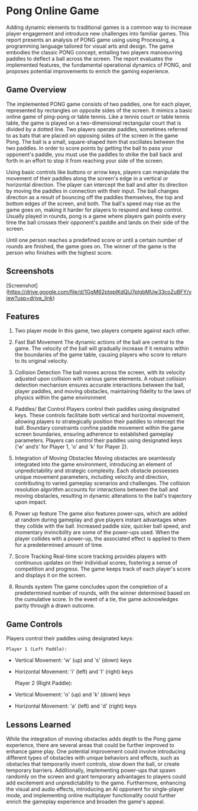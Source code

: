 
# Pong Online Game

Adding dynamic elements to traditional games is a common way to increase player engagement and introduce new challenges into familiar games. This report presents an analysis of PONG game using using Processing, a programming language tailored for visual arts and design. The game embodies the classic PONG concept, entailing two players manoeuvring paddles to deflect a ball across the screen. The report evaluates the implemented features, the fundamental operational dynamics of PONG, and proposes potential improvements to enrich the gaming experience. 




## Game Overview
The implemented PONG game consists of two paddles, one for each player, represented by rectangles on opposite sides of the screen. It mimics a basic online game of ping-pong or table tennis. Like a tennis court or table tennis table, the game is played on a two-dimensional rectangular court that is divided by a dotted line. Two players operate paddles, sometimes referred to as bats that are placed on opposing sides of the screen in the game Pong. The ball is a small, square-shaped item that oscillates between the two paddles. In order to score points by getting the ball to pass your opponent's paddle, you must use the paddles to strike the ball back and forth in an effort to stop it from reaching your side of the screen.

Using basic controls like buttons or arrow keys, players can manipulate the movement of their paddles along the screen's edge in a vertical or horizontal direction. The player can intercept the ball and alter its direction by moving the paddles in connection with their input. The ball changes direction as a result of bouncing off the paddles themselves, the top and bottom edges of the screen, and both. The ball's speed may rise as the game goes on, making it harder for players to respond and keep control. Usually played in rounds, pong is a game where players gain points every time the ball crosses their opponent's paddle and lands on their side of the screen.

Until one person reaches a predefined score or until a certain number of rounds are finished, the game goes on. The winner of the game is the person who finishes with the highest score.



## Screenshots

[Screenshot] (https://drive.google.com/file/d/1GgM62ptqpIKdQIJ7plgbMUw33coZuBFY/view?usp=drive_link)


## Features
1. Two player mode
In this game, two players compete against each other.

2. Fast Ball Movement
The dynamic actions of the ball are central to the game. The velocity of the ball will gradually increase if it remains within the boundaries of the game table, causing players who score to return to its original velocity. 

3. Collision Detection
The ball moves across the screen, with its velocity adjusted upon collision with various game elements. A robust collision detection mechanism ensures accurate interactions between the ball, player paddles, and moving obstacles, maintaining fidelity to the laws of physics within the game environment

4. Paddles/ Bat Control
Players control their paddles using designated keys. These controls facilitate both vertical and horizontal movement, allowing players to strategically position their paddles to intercept the ball. Boundary constraints confine paddle movement within the game screen boundaries, ensuring adherence to established gameplay parameters. Players can control their paddles using designated keys ('w' and’s’ for Player 1, 'o' and 'k' for Player 2).

5. Integration of Moving Obstacles
Moving obstacles are seamlessly integrated into the game environment, introducing an element of unpredictability and strategic complexity. Each obstacle possesses unique movement parameters, including velocity and direction, contributing to varied gameplay scenarios and challenges. The collision resolution algorithm accounts for interactions between the ball and moving obstacles, resulting in dynamic alterations to the ball's trajectory upon impact.

6. Power up feature
The game also features power-ups, which are added at random during gameplay and give players instant advantages when they collide with the ball. Increased paddle size, quicker ball speed, and momentary invincibility are some of the power-ups used. When the player collides with a power-up, the associated effect is applied to them for a predetermined amount of time.

7. Score Tracking
Real-time score tracking provides players with continuous updates on their individual scores, fostering a sense of competition and progress.  The game keeps track of each player's score and displays it on the screen.

8. Rounds system
The game concludes upon the completion of a predetermined number of rounds, with the winner determined based on the cumulative score. In the event of a tie, the game acknowledges parity through a drawn outcome.


## Game Controls
Players control their paddles using designated keys:

	Player 1 (Left Paddle):
-	Vertical Movement: 'w' (up) and 's' (down) keys
-	Horizontal Movement: 'i' (left) and 'l' (right) keys


    Player 2 (Right Paddle):
- Vertical Movement: 'o' (up) and 'k' (down) keys
- Horizontal Movement: 'a' (left) and 'd' (right) keys



## Lessons Learned

While the integration of moving obstacles adds depth to the Pong game experience, there are several areas that could be further improved to enhance game play. One potential improvement could involve introducing different types of obstacles with unique behaviors and effects, such as obstacles that temporarily invert controls, slow down the ball, or create temporary barriers. Additionally, implementing power-ups that spawn randomly on the screen and grant temporary advantages to players could add excitement and unpredictability to the game. Furthermore, enhancing the visual and audio effects, introducing an AI opponent for single-player mode, and implementing online multiplayer functionality could further enrich the gameplay experience and broaden the game's appeal.
